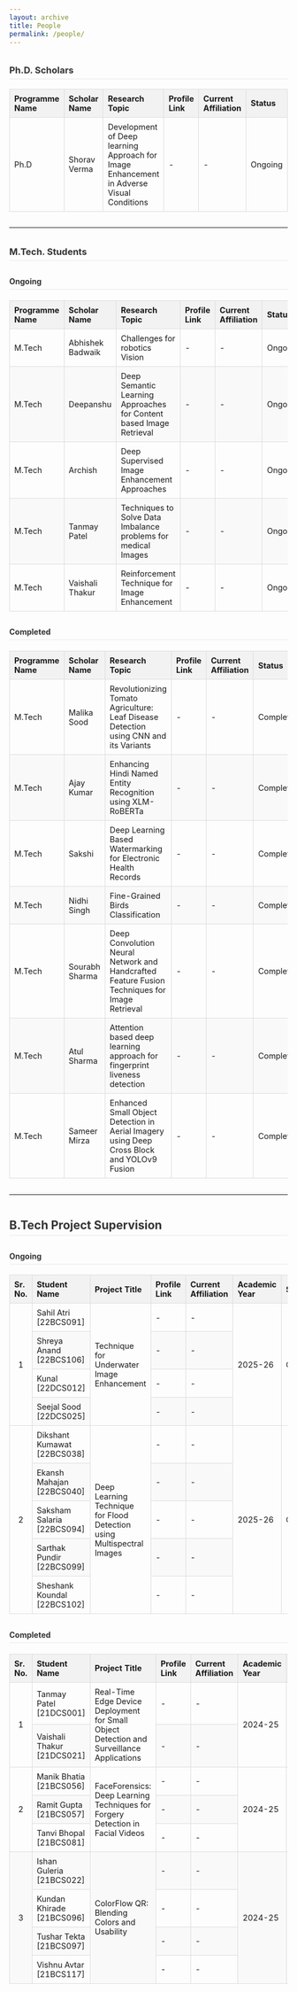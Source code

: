 ```yaml
---
layout: archive
title: People
permalink: /people/
---
```


<style>
    table {
        width: 100%;
        border-collapse: collapse;
        margin-bottom: 2em;
        font-size: 0.9rem;
    }
    th, td {
        border: 1px solid #dddddd;
        text-align: left;
        padding: 8px;
        vertical-align: middle;
    }
    th {
        background-color: #f2f2f2;
        font-weight: bold;
    }
    tr:nth-child(even) {
        background-color: #f9f9f9;
    }
    h2, h3, h4 {
        color: #333;
        border-bottom: 2px solid #f2f2f2;
        padding-bottom: 5px;
        margin-top: 2em;
    }
</style>

<h3>Ph.D. Scholars</h3>
<table>
    <thead>
        <tr>
            <th>Programme Name</th>
            <th>Scholar Name</th>
            <th>Research Topic</th>
            <th>Profile Link</th>
            <th>Current Affiliation</th>
            <th>Status</th>
            <th>Year</th>
            <th>Co-Supervisor(s)</th>
        </tr>
    </thead>
    <tbody>
        <tr>
            <td>Ph.D</td>
            <td>Shorav Verma</td>
            <td>Development of Deep learning Approach for Image Enhancement in Adverse Visual Conditions</td>
            <td>-</td>
            <td>-</td>
            <td>Ongoing</td>
            <td>2025</td>
            <td>-</td>
        </tr>
    </tbody>
</table>

<hr>

<h3>M.Tech. Students</h3>
<h4>Ongoing</h4>
<table>
    <thead>
        <tr>
            <th>Programme Name</th>
            <th>Scholar Name</th>
            <th>Research Topic</th>
            <th>Profile Link</th>
            <th>Current Affiliation</th>
            <th>Status</th>
            <th>Year</th>
            <th>Co-Supervisor(s)</th>
        </tr>
    </thead>
    <tbody>
        <tr>
            <td>M.Tech</td>
            <td>Abhishek Badwaik</td>
            <td>Challenges for robotics Vision</td>
            <td>-</td>
            <td>-</td>
            <td>Ongoing</td>
            <td>2025</td>
            <td>-</td>
        </tr>
        <tr>
            <td>M.Tech</td>
            <td>Deepanshu</td>
            <td>Deep Semantic Learning Approaches for Content based Image Retrieval</td>
            <td>-</td>
            <td>-</td>
            <td>Ongoing</td>
            <td>2025</td>
            <td>-</td>
        </tr>
        <tr>
            <td>M.Tech</td>
            <td>Archish</td>
            <td>Deep Supervised Image Enhancement Approaches</td>
            <td>-</td>
            <td>-</td>
            <td>Ongoing</td>
            <td>2025</td>
            <td>-</td>
        </tr>
        <tr>
            <td>M.Tech</td>
            <td>Tanmay Patel</td>
            <td>Techniques to Solve Data Imbalance problems for medical Images</td>
            <td>-</td>
            <td>-</td>
            <td>Ongoing</td>
            <td>2025</td>
            <td>-</td>
        </tr>
        <tr>
            <td>M.Tech</td>
            <td>Vaishali Thakur</td>
            <td>Reinforcement Technique for Image Enhancement</td>
            <td>-</td>
            <td>-</td>
            <td>Ongoing</td>
            <td>2025</td>
            <td>-</td>
        </tr>
    </tbody>
</table>

<h4>Completed</h4>
<table>
    <thead>
        <tr>
            <th>Programme Name</th>
            <th>Scholar Name</th>
            <th>Research Topic</th>
            <th>Profile Link</th>
            <th>Current Affiliation</th>
            <th>Status</th>
            <th>Year</th>
            <th>Co-Supervisor(s)</th>
        </tr>
    </thead>
    <tbody>
        <tr>
            <td>M.Tech</td>
            <td>Malika Sood</td>
            <td>Revolutionizing Tomato Agriculture: Leaf Disease Detection using CNN and its Variants</td>
            <td>-</td>
            <td>-</td>
            <td>Completed</td>
            <td>2024</td>
            <td>Dr. Jyoti Srivastava</td>
        </tr>
        <tr>
            <td>M.Tech</td>
            <td>Ajay Kumar</td>
            <td>Enhancing Hindi Named Entity Recognition using XLM-RoBERTa</td>
            <td>-</td>
            <td>-</td>
            <td>Completed</td>
            <td>2024</td>
            <td>Dr. Jyoti Srivastava</td>
        </tr>
        <tr>
            <td>M.Tech</td>
            <td>Sakshi</td>
            <td>Deep Learning Based Watermarking for Electronic Health Records</td>
            <td>-</td>
            <td>-</td>
            <td>Completed</td>
            <td>2024</td>
            <td>Dr. Mohit Kumar</td>
        </tr>
        <tr>
            <td>M.Tech</td>
            <td>Nidhi Singh</td>
            <td>Fine-Grained Birds Classification</td>
            <td>-</td>
            <td>-</td>
            <td>Completed</td>
            <td>2024</td>
            <td>Dr. Mohit Kumar</td>
        </tr>
         <tr>
            <td>M.Tech</td>
            <td>Sourabh Sharma</td>
            <td>Deep Convolution Neural Network and Handcrafted Feature Fusion Techniques for Image Retrieval</td>
            <td>-</td>
            <td>-</td>
            <td>Completed</td>
            <td>2025</td>
            <td>-</td>
        </tr>
        <tr>
            <td>M.Tech</td>
            <td>Atul Sharma</td>
            <td>Attention based deep learning approach for fingerprint liveness detection</td>
            <td>-</td>
            <td>-</td>
            <td>Completed</td>
            <td>2025</td>
            <td>-</td>
        </tr>
        <tr>
            <td>M.Tech</td>
            <td>Sameer Mirza</td>
            <td>Enhanced Small Object Detection in Aerial Imagery using Deep Cross Block and YOLOv9 Fusion</td>
            <td>-</td>
            <td>-</td>
            <td>Completed</td>
            <td>2025</td>
            <td>-</td>
        </tr>
    </tbody>
</table>

<hr>

<h2>B.Tech Project Supervision</h2>
<h4>Ongoing</h4>
<table>
    <thead>
        <tr>
            <th>Sr. No.</th>
            <th>Student Name</th>
            <th>Project Title</th>
            <th>Profile Link</th>
            <th>Current Affiliation</th>
            <th>Academic Year</th>
            <th>Status</th>
        </tr>
    </thead>
    <tbody>
        <tr>
            <td rowspan="4" style="text-align:center;">1</td>
            <td>Sahil Atri [22BCS091]</td>
            <td rowspan="4">Technique for Underwater Image Enhancement</td>
            <td>-</td>
            <td>-</td>
            <td rowspan="4">2025-26</td>
            <td rowspan="4">Ongoing</td>
        </tr>
        <tr>
            <td>Shreya Anand [22BCS106]</td>
            <td>-</td>
            <td>-</td>
        </tr>
        <tr>
            <td>Kunal [22DCS012]</td>
            <td>-</td>
            <td>-</td>
        </tr>
        <tr>
            <td>Seejal Sood [22DCS025]</td>
            <td>-</td>
            <td>-</td>
        </tr>
        <tr>
            <td rowspan="5" style="text-align:center;">2</td>
            <td>Dikshant Kumawat [22BCS038]</td>
            <td rowspan="5">Deep Learning Technique for Flood Detection using Multispectral Images</td>
            <td>-</td>
            <td>-</td>
            <td rowspan="5">2025-26</td>
            <td rowspan="5">Ongoing</td>
        </tr>
        <tr>
            <td>Ekansh Mahajan [22BCS040]</td>
            <td>-</td>
            <td>-</td>
        </tr>
        <tr>
            <td>Saksham Salaria [22BCS094]</td>
            <td>-</td>
            <td>-</td>
        </tr>
        <tr>
            <td>Sarthak Pundir [22BCS099]</td>
            <td>-</td>
            <td>-</td>
        </tr>
        <tr>
            <td>Sheshank Koundal [22BCS102]</td>
            <td>-</td>
            <td>-</td>
        </tr>
    </tbody>
</table>

<h4>Completed</h4>
<table>
    <thead>
        <tr>
            <th>Sr. No.</th>
            <th>Student Name</th>
            <th>Project Title</th>
            <th>Profile Link</th>
            <th>Current Affiliation</th>
            <th>Academic Year</th>
            <th>Status</th>
        </tr>
    </thead>
    <tbody>
        <tr>
            <td rowspan="2" style="text-align:center;">1</td>
            <td>Tanmay Patel [21DCS001]</td>
            <td rowspan="2">Real-Time Edge Device Deployment for Small Object Detection and Surveillance Applications</td>
            <td>-</td>
            <td>-</td>
            <td rowspan="2">2024-25</td>
            <td rowspan="2">Completed</td>
        </tr>
        <tr>
            <td>Vaishali Thakur [21DCS021]</td>
            <td>-</td>
            <td>-</td>
        </tr>
        <tr>
            <td rowspan="3" style="text-align:center;">2</td>
            <td>Manik Bhatia [21BCS056]</td>
            <td rowspan="3">FaceForensics: Deep Learning Techniques for Forgery Detection in Facial Videos</td>
            <td>-</td>
            <td>-</td>
            <td rowspan="3">2024-25</td>
            <td rowspan="3">Completed</td>
        </tr>
        <tr>
            <td>Ramit Gupta [21BCS057]</td>
            <td>-</td>
            <td>-</td>
        </tr>
        <tr>
            <td>Tanvi Bhopal [21BCS081]</td>
            <td>-</td>
            <td>-</td>
        </tr>
        <tr>
            <td rowspan="4" style="text-align:center;">3</td>
            <td>Ishan Guleria [21BCS022]</td>
            <td rowspan="4">ColorFlow QR: Blending Colors and Usability</td>
            <td>-</td>
            <td>-</td>
            <td rowspan="4">2024-25</td>
            <td rowspan="4">Completed</td>
        </tr>
        <tr>
            <td>Kundan Khirade [21BCS096]</td>
            <td>-</td>
            <td>-</td>
        </tr>
        <tr>
            <td>Tushar Tekta [21BCS097]</td>
            <td>-</td>
            <td>-</td>
        </tr>
        <tr>
            <td>Vishnu Avtar [21BCS117]</td>
            <td>-</td>
            <td>-</td>
        </tr>
    </tbody>
</table>
